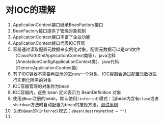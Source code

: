 # 对IOC的理解

1. ApplicationContext接口继承BeanFactory接口
2. BeanFactory接口提供了管理对象机制
3. ApplicationContext接口丰富了企业功能
4. ApplicationContext接口代表IOC容器
5. 容器通过读取配置元数据来实例化对象，配置元数据可以是xml文件（ClassPathXmlApplicationContext类等）、java注释（AnnotationConfigApplicationContext类）、java代码（GenericApplicationContext类）
6. 有了IOC容器不需要再显示的去new一个对象，IOC容器会通过配置元数据进行实例化所需的对象
7. IOC容器管理的对象称为bean
8. IOC容器内，这些 bean 定义表示为 BeanDefinition 对象
9. 使用`@Bean`注册的bean，默认使用`(inferred)`模式：当bean内含有`close`或者`shutdown`方法时自动配置为bean的摧毁方法。[测试用例](./spring-framework-demo/IOC-Bean-inferred/src/test/java/top/ersut/spring/ioc/BeanDefaultScopeTest.java)
10. 关闭`@Bean`的`(inferred)`模式：`@Bean(destroyMethod = "")`
11. 

